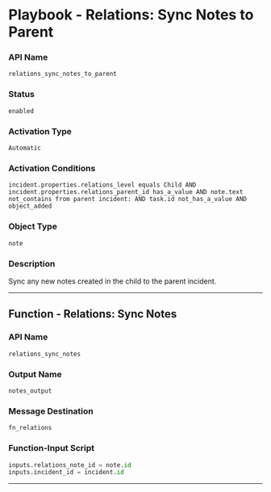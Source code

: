 <!--
    DO NOT MANUALLY EDIT THIS FILE
    THIS FILE IS AUTOMATICALLY GENERATED WITH resilient-sdk codegen
    Generated with resilient-sdk v51.0.0.2.575
-->

# Playbook - Relations: Sync Notes to Parent

### API Name
`relations_sync_notes_to_parent`

### Status
`enabled`

### Activation Type
`Automatic`

### Activation Conditions
`incident.properties.relations_level equals Child AND incident.properties.relations_parent_id has_a_value AND note.text not_contains from parent incident: AND task.id not_has_a_value AND object_added`

### Object Type
`note`

### Description
Sync any new notes created in the child to the parent incident.


---
## Function - Relations: Sync Notes

### API Name
`relations_sync_notes`

### Output Name
`notes_output`

### Message Destination
`fn_relations`

### Function-Input Script
```python
inputs.relations_note_id = note.id
inputs.incident_id = incident.id

```

---


